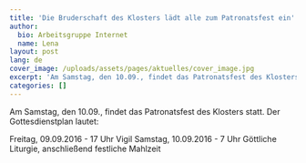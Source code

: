 ```yaml
---
title: 'Die Bruderschaft des Klosters lädt alle zum Patronatsfest ein'
author:
  bio: Arbeitsgruppe Internet
  name: Lena
layout: post
lang: de
cover_image: /uploads/assets/pages/aktuelles/cover_image.jpg
excerpt: 'Am Samstag, den 10.09., findet das Patronatsfest des Klosters statt. Der Gottesdienstplan lautet...'
categories: []
---
```

Am Samstag, den 10.09., findet das Patronatsfest des Klosters statt.
Der Gottesdienstplan lautet:

Freitag, 09.09.2016 - 17 Uhr Vigil
Samstag, 10.09.2016 - 7 Uhr Göttliche Liturgie, anschließend festliche Mahlzeit
